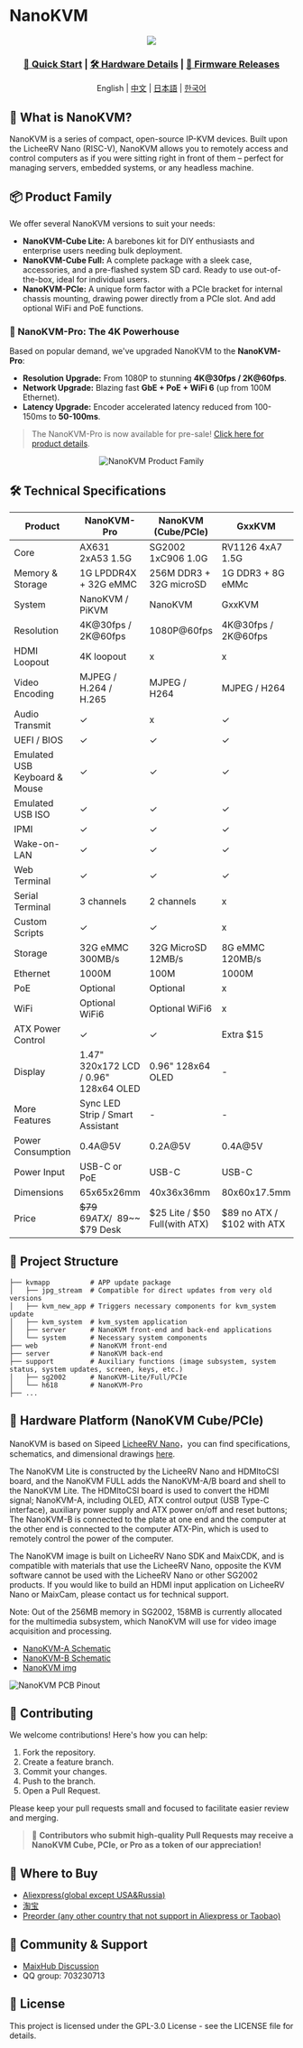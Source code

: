 NanoKVM
======

<div align="center">

![](https://wiki.sipeed.com/hardware/assets/NanoKVM/introduce/NanoKVM_3.png)

<h3>
    <a href="https://wiki.sipeed.com/hardware/en/kvm/NanoKVM/introduction.html">🚀 Quick Start</a>
     |
    <a href="https://cn.dl.sipeed.com/shareURL/KVM/nanoKVM">🛠️ Hardware Details</a>
     |
    <a href="https://github.com/sipeed/NanoKVM/releases/latest">💾 Firmware Releases</a>
</h3>

English | [中文](./README_ZH.md) | [日本語](./README_JA.md) | [한국어](./README_KO.md)

</div>

## 🌟 What is NanoKVM?

NanoKVM is a series of compact, open-source IP-KVM devices. Built upon the LicheeRV Nano (RISC-V), NanoKVM allows you to remotely access and control computers as if you were sitting right in front of them – perfect for managing servers, embedded systems, or any headless machine.

## 📦 Product Family

We offer several NanoKVM versions to suit your needs:

* **NanoKVM-Cube Lite:** A barebones kit for DIY enthusiasts and enterprise users needing bulk deployment.
* **NanoKVM-Cube Full:** A complete package with a sleek case, accessories, and a pre-flashed system SD card. Ready to use out-of-the-box, ideal for individual users.
* **NanoKVM-PCIe:** A unique form factor with a PCIe bracket for internal chassis mounting, drawing power directly from a PCIe slot. And add optional WiFi and PoE functions.

### 🚀 NanoKVM-Pro: The 4K Powerhouse

Based on popular demand, we've upgraded NanoKVM to the **NanoKVM-Pro**:

* **Resolution Upgrade:** From 1080P to stunning **4K@30fps / 2K@60fps**.
* **Network Upgrade:** Blazing fast **GbE + PoE + WiFi 6** (up from 100M Ethernet).
* **Latency Upgrade:** Encoder accelerated latency reduced from 100-150ms to **50-100ms**.

> The NanoKVM-Pro is now available for pre-sale! [Click here for product details](https://sipeed.com/nanokvm/pro).

<div align="center">

![NanoKVM Product Family](https://cdn.sipeed.com/public/nanokvm-products.jpg)

</div>

## 🛠️ Technical Specifications

| Product            | NanoKVM-Pro                           | NanoKVM (Cube/PCIe)               | GxxKVM                             | JxxKVM                              |
|------------------- |-------------------------------------- |---------------------------------- |----------------------------------- |------------------------------------ |
| Core               | AX631 2xA53 1.5G                      | SG2002 1xC906 1.0G                | RV1126 4xA7 1.5G                   | RV1106 1xA7 1.2G                    |
| Memory & Storage   | 1G LPDDR4X + 32G eMMC                 | 256M DDR3 + 32G microSD           | 1G DDR3 + 8G eMMc                  | 256M DDR3 + 16G eMMC                |
| System             | NanoKVM / PiKVM                       | NanoKVM                           | GxxKVM                             | JxxKVM                              |
| Resolution         | 4K@30fps / 2K@60fps                   | 1080P@60fps                       | 4K@30fps / 2K@60fps                | 1080P@60fps                         |
| HDMI Loopout       | 4K loopout                            | x                                 | x                                  | x                                   |
| Video Encoding     | MJPEG / H.264 / H.265                 | MJPEG / H264                      | MJPEG / H264                       | MJPEG / H264                        |
| Audio Transmit     | ✓                                     | x                                 | ✓                                  | x                                   |
| UEFI / BIOS        | ✓                                     | ✓                                 | ✓                                  | ✓                                   |
| Emulated USB Keyboard & Mouse | ✓                          | ✓                                 | ✓                                  | ✓                                   |
| Emulated USB ISO   | ✓                                     | ✓                                 | ✓                                  | ✓                                   |
| IPMI               | ✓                                     | ✓                                 | ✓                                  | x                                   |
| Wake-on-LAN        | ✓                                     | ✓                                 | ✓                                  | ✓                                   |
| Web Terminal       | ✓                                     | ✓                                 | ✓                                  | ✓                                   |
| Serial Terminal    | 3 channels                            | 2 channels                        | x                                  | 1 channel                           |
| Custom Scripts     | ✓                                     | ✓                                 | x                                  | x                                   |
| Storage            | 32G eMMC 300MB/s                      | 32G MicroSD 12MB/s                | 8G eMMC 120MB/s                    | 8G eMMC 60MB/s                      |
| Ethernet           | 1000M                                 | 100M                              | 1000M                              | 100M                                |
| PoE                | Optional                              | Optional                          | x                                  | x                                   |
| WiFi               | Optional WiFi6                        | Optional WiFi6                    | x                                  | x                                   |
| ATX Power Control  | ✓                                     | ✓                                 | Extra $15                          | Extra $10                           |
| Display            | 1.47" 320x172 LCD / 0.96" 128x64 OLED | 0.96" 128x64 OLED                 | -                                  | 1.68" 280x240                       |
| More Features      | Sync LED Strip / Smart Assistant      | -                                 | -                                  | -                                   |
| Power Consumption  | 0.4A@5V                               | 0.2A@5V                           | 0.4A@5V                            | 0.2A@5V                             |
| Power Input        | USB-C or PoE                          | USB-C                             | USB-C                              | USB-C                               |
| Dimensions         | 65x65x26mm                            | 40x36x36mm                        | 80x60x17.5mm                       | 60x43x(24~31)mm                     |
| Price              | ~~$79~~ $69 ATX / ~~$89~~ $79 Desk    | $25 Lite / $50 Full(with ATX)     | $89 no ATX / $102 with ATX         | $69 no ATX / $79 with ATX           |

## 📂 Project Structure

``` shell
├── kvmapp          # APP update package
│   ├── jpg_stream  # Compatible for direct updates from very old versions
│   ├── kvm_new_app # Triggers necessary components for kvm_system update
│   ├── kvm_system  # kvm_system application
│   ├── server      # NanoKVM front-end and back-end applications
│   └── system      # Necessary system components
├── web             # NanoKVM front-end
├── server          # NanoKVM back-end
├── support         # Auxiliary functions (image subsystem, system status, system updates, screen, keys, etc.)
│   ├── sg2002      # NanoKVM-Lite/Full/PCIe
│   └── h618        # NanoKVM-Pro
├── ...
```

## 🔩 Hardware Platform (NanoKVM Cube/PCIe)

NanoKVM is based on Sipeed [LicheeRV Nano](https://wiki.sipeed.com/hardware/zh/lichee/RV_Nano/1_intro.html)，you can find specifications, schematics, and dimensional drawings [here](http://cn.dl.sipeed.com/shareURL/LICHEE/LicheeRV_Nano).

The NanoKVM Lite is constructed by the LicheeRV Nano and HDMItoCSI board, and the NanoKVM FULL adds the NanoKVM-A/B board and shell to the NanoKVM Lite. The HDMItoCSI board is used to convert the HDMI signal; NanoKVM-A, including OLED, ATX control output (USB Type-C interface), auxiliary power supply and ATX power on/off and reset buttons; The NanoKVM-B is connected to the plate at one end and the computer at the other end is connected to the computer ATX-Pin, which is used to remotely control the power of the computer.

The NanoKVM image is built on LicheeRV Nano SDK and MaixCDK, and is compatible with materials that use the LicheeRV Nano, opposite the KVM software cannot be used with the LicheeRV Nano or other SG2002 products. If you would like to build an HDMI input application on LicheeRV Nano or MaixCam, please contact us for technical support.

Note: Out of the 256MB memory in SG2002, 158MB is currently allocated for the multimedia subsystem, which NanoKVM will use for video image acquisition and processing.

* [NanoKVM-A Schematic](https://cn.dl.sipeed.com/fileList/KVM/nanoKVM/HDK/02_Schematic/SCH_RV_Nano_KVM_A_30111.pdf)
* [NanoKVM-B Schematic](https://cn.dl.sipeed.com/fileList/KVM/nanoKVM/HDK/02_Schematic/SCH_RV_Nano_KVM_B_30131.pdf)
* [NanoKVM img](https://github.com/sipeed/NanoKVM/releases/tag/NanoKVM)

![NanoKVM PCB Pinout](https://wiki.sipeed.com/hardware/zh/kvm/assets/NanoKVM/1_intro/NanoKVM_2.jpg)

## 🤝 Contributing

We welcome contributions! Here's how you can help:

1. Fork the repository.
2. Create a feature branch.
3. Commit your changes.
4. Push to the branch.
5. Open a Pull Request.

Please keep your pull requests small and focused to facilitate easier review and merging.

> 🎁 **Contributors who submit high-quality Pull Requests may receive a NanoKVM Cube, PCIe, or Pro as a token of our appreciation!**

## 🛒 Where to Buy

* [Aliexpress(global except USA&Russia)](https://www.aliexpress.com/item/1005007369816019.html)
* [淘宝](https://item.taobao.com/item.htm?id=811206560480)
* [Preorder (any other country that not support in Aliexpress or Taobao)](https://sipeed.com/nanokvm)

## 💬 Community & Support

* [MaixHub Discussion](https://maixhub.com/discussion/nanokvm)
* QQ group: 703230713

## 📜 License

This project is licensed under the GPL-3.0 License - see the LICENSE file for details.
